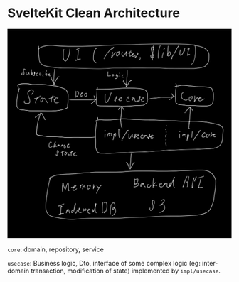 # SvelteKit Clean Architecture

![Architecture](/static/architecture.png)

`core`: domain, repository, service

`usecase`: Business logic, Dto, interface of some complex logic (eg: inter-domain transaction, modification of state) implemented by `impl/usecase`.
